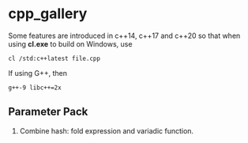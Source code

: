 # cpp_gallery
Some features are introduced in c++14, c++17 and c++20 so that when using **cl.exe** to build on Windows, use 
```dos
cl /std:c++latest file.cpp
```
If using G++, then
```terminal
g++-9 libc++=2x
```
## Parameter Pack
1. Combine hash: fold expression and variadic function.


